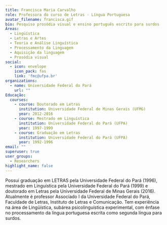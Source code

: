 ```yaml
---
title: Francisca Maria Carvalho
role: Professora do curso de Letras - Língua Portuguesa
avatar_filename: francisca.gif
bio: Pesquiso prosódia visual e ensino português escrito para surdos
Áreas:
  - Lingüística
  - Letras e Artes
  - Teoria e Análise Linguística
  - Processamento da Linguagem
  - Aquisição da linguagem
  - Prosódia visual
social:
  - icon: envelope
    icon_pack: fas
    link: 'fmc@ufpa.br'
organizations:
  - name: Universidade Federal do Pará
    url: ""
Educação:
  courses:
    - course: Doutorado em Letras
      institution: Universidade Federal de Minas Gerais (UFMG)
      year: 2012-2016
    - course: Mestrado em Linguística
      institution: Universidade Federal do Pará (UFPA)
      year: 1997-1999
    - course: Graduação em Letras
      institution: Universidade Federal do Pará (UFPA)
      year: 1992-1996
email: ""
superuser: true
user_groups:
  - Researchers
highlight_name: false
---
```


Possui graduação em LETRAS pela Universidade Federal do Pará (1996), mestrado em Linguística pela Universidade Federal do Pará (1999) e doutorado em Letras pela Universidade Federal de Minas Gerais (2016). Atualmente é professor Associado I da Universidade Federal do Pará, Faculdade de Letras, Instituto de Letras e Comunicação. Tem experiência na área de Lingüística, subárea psicolinguística experimental, com ênfase no processamento da língua portuguesa escrita como segunda língua para surdos.
